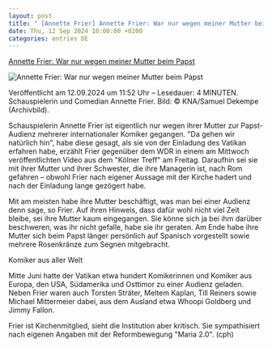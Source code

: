 ```yaml
---
layout: post
title: " [Annette Frier] Annette Frier: War nur wegen meiner Mutter beim Papst"
date: Thu, 12 Sep 2024 10:00:00 +0200
categories: entries DE
---
```

[Annette Frier: War nur wegen meiner Mutter beim Papst](https://katholisch.de/artikel/55956-annette-frier-war-nur-wegen-meiner-mutter-beim-papst)

![Annette Frier: War nur wegen meiner Mutter beim Papst](https://cf.katholisch.de/kna_150324-93-000043_annette_frier.jpg)

Veröffentlicht am 12.09.2024 um 11:52 Uhr – Lesedauer: 4 MINUTEN. Schauspielerin und Comedian Annette Frier. Bild: © KNA/Samuel Dekempe (Archivbild).

Schauspielerin Annette Frier ist eigentlich nur wegen ihrer Mutter zur Papst-Audienz mehrerer internationaler Komiker gegangen. "Da gehen wir natürlich hin", habe diese gesagt, als sie von der Einladung des Vatikan erfahren habe, erzählt Frier gegenüber dem WDR in einem am Mittwoch veröffentlichten Video aus dem "Kölner Treff" am Freitag. Daraufhin sei sie mit ihrer Mutter und ihrer Schwester, die ihre Managerin ist, nach Rom gefahren – obwohl Frier nach eigener Aussage mit der Kirche hadert und nach der Einladung lange gezögert habe.

Mit am meisten habe ihre Mutter beschäftigt, was man bei einer Audienz denn sage, so Frier. Auf ihren Hinweis, dass dafür wohl nicht viel Zeit bleibe, sei ihre Mutter kaum eingegangen. Sie könne sich ja bei ihm darüber beschweren, was ihr nicht gefalle, habe sie ihr geraten. Am Ende habe ihre Mutter sich beim Papst länger persönlich auf Spanisch vorgestellt sowie mehrere Rosenkränze zum Segnen mitgebracht.

Komiker aus aller Welt

Mitte Juni hatte der Vatikan etwa hundert Komikerinnen und Komiker aus Europa, den USA, Südamerika und Osttimor zu einer Audienz geladen. Neben Frier waren auch Torsten Sträter, Meltem Kaplan, Till Reiners sowie Michael Mittermeier dabei, aus dem Ausland etwa Whoopi Goldberg und Jimmy Fallon.

Frier ist Kirchenmitglied, sieht die Institution aber kritisch. Sie sympathisiert nach eigenen Angaben mit der Reformbewegung "Maria 2.0". (cph)


